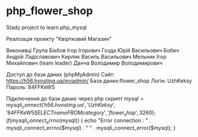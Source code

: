 # php_flower_shop
Stady project to learn php_mysql

Реалізація проекту "Квіртковий Магазин"

Виконавці
Група 
Бікбов Ігор Ігорович
Гозда Юрій Васильович
Бобич Андрій Ладіславович
Кирлик Василь Васильович
Мельник Ігор Михайлович (team leader)
Данча Володимир Володимирович

Доступ до бази даних (phpMyAdmin)
Сайт: https://h56.hvosting.ua/myadmin/
База даних:flower_shop
Логін: UzhKeksy
Пароль: 84FFKeW5

Підключення до бази даних через php скрипт
$mysql =  mysqli_connect('h56.hvosting.ua', 'UzhKeksy', '84FFKeW5SELECT name FROM category', 'flower_shop', 3260);
if (mysqli_connect_errno($mysql)) {
    echo "Error connection : " . mysqli_connect_errno($mysql) . " " . mysqli_connect_error($mysql);
}